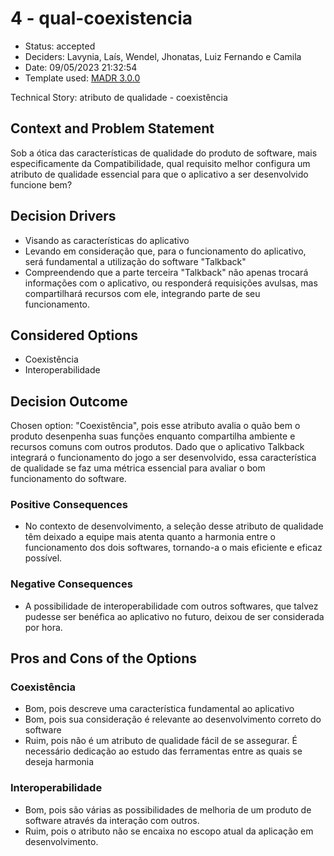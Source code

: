 # 4 - qual-coexistencia

* Status: accepted <!-- optional -->
* Deciders: Lavynia, Laís, Wendel, Jhonatas, Luiz Fernando e Camila <!-- optional -->
* Date: 09/05/2023 21:32:54 <!-- optional -->
* Template used: [MADR 3.0.0](https://adr.github.io/madr/) <!-- optional -->

Technical Story: atributo de qualidade - coexistência <!-- optional -->

## Context and Problem Statement

Sob a ótica das características de qualidade do produto de software, mais especificamente da Compatibilidade, qual requisito melhor configura um atributo de qualidade essencial para que o aplicativo a ser desenvolvido funcione bem?

## Decision Drivers <!-- optional -->

* Visando as características do aplicativo
* Levando em consideração que, para o funcionamento do aplicativo, será fundamental a utilização do software "Talkback"
* Compreendendo que a parte terceira "Talkback" não apenas trocará informações com o aplicativo, ou responderá requisições avulsas, mas compartilhará recursos com ele, integrando parte de seu funcionamento.
<!-- numbers of drivers can vary -->

## Considered Options

* Coexistência
* Interoperabilidade
 <!-- numbers of options can vary -->

## Decision Outcome

Chosen option: "Coexistência", pois esse atributo avalia o quão bem o produto desenpenha suas funções enquanto compartilha ambiente e recursos comuns com outros produtos. Dado que o aplicativo Talkback integrará o funcionamento do jogo a ser desenvolvido, essa característica de qualidade se faz uma métrica essencial para avaliar o bom funcionamento do software.

### Positive Consequences <!-- optional -->

* No contexto de desenvolvimento, a seleção desse atributo de qualidade têm deixado a equipe mais atenta quanto a harmonia entre o funcionamento dos dois softwares, tornando-a o mais eficiente e eficaz possível.


### Negative Consequences <!-- optional -->

* A possibilidade de interoperabilidade com outros softwares, que talvez pudesse ser benéfica ao aplicativo no futuro, deixou de ser considerada por hora.

## Pros and Cons of the Options <!-- optional -->

### Coexistência

* Bom, pois descreve uma característica fundamental ao aplicativo
* Bom, pois sua consideração é relevante ao desenvolvimento correto do software
* Ruim, pois não é um atributo de qualidade fácil de se assegurar. É necessário dedicação ao estudo das ferramentas entre as quais se deseja harmonia
 <!-- numbers of pros and cons can vary -->

### Interoperabilidade

* Bom, pois são várias as possibilidades de melhoria de um produto de software através da interação com outros.
* Ruim, pois o atributo não se encaixa no escopo atual da aplicação em desenvolvimento.

<!-- markdownlint-disable-file MD013 -->
